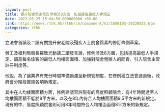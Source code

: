 ```yaml
---
layout: post
title: 提升院舍質素修訂草案涉8方面　包括提高最低人手規定
date: 2022-05-25 15:04:50.000000000 +08:00
link: https://news.rthk.hk/rthk/ch/component/k2/1650103-20220525.htm
categories: rthk
---
```


立法會首讀及二讀有關提升安老院及殘疾人士院舍質素的修訂條例草案。

勞工及福利局局長羅致光動議二讀發言說，修例涉及8方面，包括提高最低人手規定、調高每名住客的最低人均樓面面積、加強對院舍營辦人的問責、引入院舍主管註冊制度等。

他說，為了讓業界有充分時間準備過渡至新規管制度，在修例獲立法會通過後，政府會分階段實施各項新規定。

其中在人均樓面面積方面，修例建議容許現有的高度照顧院舍，有4年時間達至人均樓面面積不低於8平方米，以及在8年內符合人均樓面面積9.5平方米的新規定。現有的中、低度照顧院舍則可用8年時間符合人均樓面面積8平方米的新規定。
